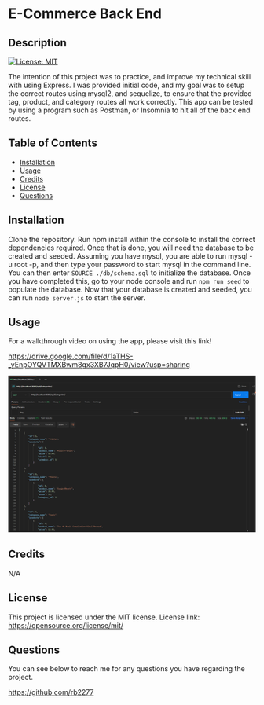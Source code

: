  # E-Commerce Back End

## Description

[![License: MIT](https://img.shields.io/badge/License-MIT-yellow.svg)](https://opensource.org/licenses/MIT)

The intention of this project was to practice, and improve my technical skill with using Express. I was provided initial code, and my goal was to setup the correct routes using mysql2, and sequelize, to ensure that the provided tag, product, and category routes all work correctly. This app can be tested by using a program such as Postman, or Insomnia to hit all of the back end routes. 

## Table of Contents

- [Installation](#installation)
- [Usage](#usage)
- [Credits](#credits)
- [License](#license)
- [Questions](#questions)

## Installation

Clone the repository. Run npm install within the console to install the correct dependencies required. Once that is done, you will need the database to be created and seeded. Assuming you have mysql, you are able to run mysql -u root -p, and then type your password to start mysql in the command line. You can then enter `SOURCE ./db/schema.sql` to initialize the database. Once you have completed this, go to your node console and run `npm run seed` to populate the database. Now that your database is created and seeded, you can run `node server.js` to start the server.
## Usage

For a walkthrough video on using the app, please visit this link! 

https://drive.google.com/file/d/1aTHS-_yEnpOYQVTMXBwm8gx3XB7JqpH0/view?usp=sharing

![Example Image of the site](./assets/images/exampleImage.png)

## Credits

N/A

## License

This project is licensed under the MIT license. License link: https://opensource.org/license/mit/

## Questions

You can see below to reach me for any questions you have regarding the project.

https://github.com/rb2277



